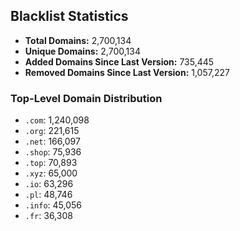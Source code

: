 ## Blacklist Statistics

- **Total Domains:** 2,700,134
- **Unique Domains:** 2,700,134
- **Added Domains Since Last Version:** 735,445
- **Removed Domains Since Last Version:** 1,057,227

### Top-Level Domain Distribution

-  `.com`: 1,240,098
-  `.org`: 221,615
-  `.net`: 166,097
-  `.shop`: 75,936
-  `.top`: 70,893
-  `.xyz`: 65,000
-  `.io`: 63,296
-  `.pl`: 48,746
-  `.info`: 45,056
-  `.fr`: 36,308
